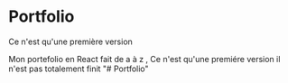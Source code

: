 # Portfolio
Ce n'est qu'une première version

Mon portefolio en React fait de a à z , Ce n'est qu'une premiére version il n'est pas totalement finit
"# Portfolio" 

